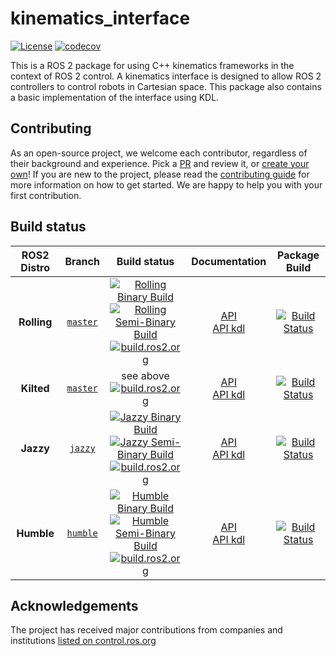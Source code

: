 # kinematics_interface

[![License](https://img.shields.io/badge/License-Apache%202.0-blue.svg)](https://opensource.org/licenses/Apache-2.0)
[![codecov](https://codecov.io/gh/ros-controls/kinematics_interface/branch/humble/graph/badge.svg?token=NS73VKPG9V)](https://codecov.io/gh/ros-controls/kinematics_interface/tree/humble)

This is a ROS 2 package for using C++ kinematics frameworks in the context of ROS 2 control. A kinematics interface is designed to allow ROS 2 controllers to control robots in Cartesian space. This package also contains a basic implementation of the interface using KDL.

## Contributing

As an open-source project, we welcome each contributor, regardless of their background and experience. Pick a [PR](https://github.com/ros-controls/kinematics_interface/pulls) and review it, or [create your own](https://github.com/ros-controls/kinematics_interface/contribute)!
If you are new to the project, please read the [contributing guide](https://control.ros.org/rolling/doc/contributing/contributing.html) for more information on how to get started. We are happy to help you with your first contribution.

## Build status

ROS2 Distro | Branch | Build status | Documentation | Package Build
:---------: | :----: | :----------: | :-----------: | :---------------:
**Rolling** | [`master`](https://github.com/ros-controls/kinematics_interface/tree/master) | [![Rolling Binary Build](https://github.com/ros-controls/kinematics_interface/actions/workflows/rolling-binary-build.yml/badge.svg?branch=master)](https://github.com/ros-controls/kinematics_interface/actions/workflows/rolling-binary-build.yml) <br> [![Rolling Semi-Binary Build](https://github.com/ros-controls/kinematics_interface/actions/workflows/rolling-semi-binary-build.yml/badge.svg?branch=master)](https://github.com/ros-controls/kinematics_interface/actions/workflows/rolling-semi-binary-build.yml) <br> [![build.ros2.org](https://build.ros2.org/buildStatus/icon?job=Rdev__kinematics_interface__ubuntu_noble_amd64&subject=build.ros2.org)](https://build.ros2.org/job/Rdev__kinematics_interface__ubuntu_noble_amd64/) | [API](http://docs.ros.org/en/rolling/p/kinematics_interface/) <br> [API kdl](http://docs.ros.org/en/rolling/p/kinematics_interface_kdl/) | [![Build Status](https://build.ros2.org/buildStatus/icon?job=Rbin_uN64__kinematics_interface__ubuntu_noble_amd64__binary)](https://build.ros2.org/job/Rbin_uN64__kinematics_interface__ubuntu_noble_amd64__binary/)
**Kilted** | [`master`](https://github.com/ros-controls/kinematics_interface/tree/master) | see above <br> [![build.ros2.org](https://build.ros2.org/buildStatus/icon?job=Kdev__kinematics_interface__ubuntu_noble_amd64&subject=build.ros2.org)](https://build.ros2.org/job/Kdev__kinematics_interface__ubuntu_noble_amd64/) | [API](http://docs.ros.org/en/kilted/p/kinematics_interface/) <br> [API kdl](http://docs.ros.org/en/kilted/p/kinematics_interface_kdl/) | [![Build Status](https://build.ros2.org/buildStatus/icon?job=Kbin_uN64__kinematics_interface__ubuntu_noble_amd64__binary)](https://build.ros2.org/job/Kbin_uN64__kinematics_interface__ubuntu_noble_amd64__binary/)
**Jazzy** | [`jazzy`](https://github.com/ros-controls/kinematics_interface/tree/jazzy) | [![Jazzy Binary Build](https://github.com/ros-controls/kinematics_interface/actions/workflows/jazzy-binary-build.yml/badge.svg?branch=master)](https://github.com/ros-controls/kinematics_interface/actions/workflows/jazzy-binary-build.yml) <br> [![Jazzy Semi-Binary Build](https://github.com/ros-controls/kinematics_interface/actions/workflows/jazzy-semi-binary-build.yml/badge.svg?branch=master)](https://github.com/ros-controls/kinematics_interface/actions/workflows/jazzy-semi-binary-build.yml) <br> [![build.ros2.org](https://build.ros2.org/buildStatus/icon?job=Jdev__kinematics_interface__ubuntu_noble_amd64&subject=build.ros2.org)](https://build.ros2.org/job/Jdev__kinematics_interface__ubuntu_noble_amd64/) | [API](http://docs.ros.org/en/jazzy/p/kinematics_interface/) <br> [API kdl](http://docs.ros.org/en/jazzy/p/kinematics_interface_kdl/) | [![Build Status](https://build.ros2.org/buildStatus/icon?job=Jbin_uN64__kinematics_interface__ubuntu_noble_amd64__binary)](https://build.ros2.org/job/Jbin_uN64__kinematics_interface__ubuntu_noble_amd64__binary/)
**Humble** | [`humble`](https://github.com/ros-controls/kinematics_interface/tree/humble) | [![Humble Binary Build](https://github.com/ros-controls/kinematics_interface/actions/workflows/humble-binary-build.yml/badge.svg?branch=humble)](https://github.com/ros-controls/kinematics_interface/actions/workflows/humble-binary-build.yml) <br> [![Humble Semi-Binary Build](https://github.com/ros-controls/kinematics_interface/actions/workflows/humble-semi-binary-build.yml/badge.svg?branch=humble)](https://github.com/ros-controls/kinematics_interface/actions/workflows/humble-semi-binary-build.yml) <br> [![build.ros2.org](https://build.ros2.org/buildStatus/icon?job=Hdev__kinematics_interface__ubuntu_jammy_amd64&subject=build.ros2.org)](https://build.ros2.org/job/Hdev__kinematics_interface__ubuntu_jammy_amd64/) | [API](http://docs.ros.org/en/humble/p/kinematics_interface/) <br> [API kdl](http://docs.ros.org/en/humble/p/kinematics_interface_kdl/)  | [![Build Status](https://build.ros2.org/buildStatus/icon?job=Hbin_uJ64__kinematics_interface__ubuntu_jammy_amd64__binary)](https://build.ros2.org/job/Hbin_uJ64__kinematics_interface__ubuntu_jammy_amd64__binary/)

## Acknowledgements

The project has received major contributions from companies and institutions [listed on control.ros.org](https://control.ros.org/rolling/doc/acknowledgements/acknowledgements.html)
